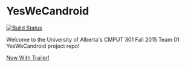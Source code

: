 # YesWeCandroid

[![Build Status](https://travis-ci.org/CMPUT301F15T01/YesWeCandroid.svg?branch=master)](https://travis-ci.org/CMPUT301F15T01/YesWeCandroid)

Welcome to the University of Alberta's CMPUT 301 Fall 2015 Team 01 YesWeCandroid project repo!

[Now With Trailer!](https://youtu.be/Kt2bGjPTtpQ)
